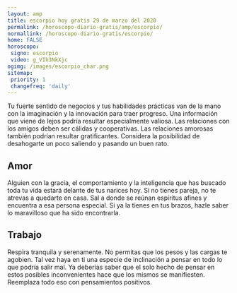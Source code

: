 ```yaml
---
layout: amp
title: escorpio hoy gratis 29 de marzo del 2020 
permalink: /horoscopo-diario-gratis/amp/escorpio/
normallink: /horoscopo-diario-gratis/escorpio/
home: FALSE
horoscopo:
 signo: escorpio
 video: g_VIh3NkXjc
ogimg: /images/escorpio_char.png
sitemap:
 priority: 1
 changefreq: 'daily'
---
```



Tu fuerte sentido de negocios y tus habilidades prácticas van de la mano con la imaginación y la innovación para traer progreso. Una información que viene de lejos podría resultar especialmente valiosa. Las relaciones con los amigos deben ser cálidas y cooperativas. Las relaciones amorosas también podrían resultar gratificantes. Considera la posibilidad de desahogarte un poco saliendo y pasando un buen rato.

## Amor

Alguien con la gracia, el comportamiento y la inteligencia que has buscado toda tu vida estará delante de tus narices hoy. Si no tienes pareja, no te atrevas a quedarte en casa. Sal a donde se reúnan espíritus afines y encuentra a esa persona especial. Si ya la tienes en tus brazos, hazle saber lo maravilloso que ha sido encontrarla.

## Trabajo

Respira tranquila y serenamente. No permitas que los pesos y las cargas te agobien. Tal vez haya en ti una especie de inclinación a pensar en todo lo que podría salir mal. Ya deberías saber que el solo hecho de pensar en estos posibles inconvenientes hace que los mismos se manifiesten. Reemplaza todo eso con pensamientos positivos.